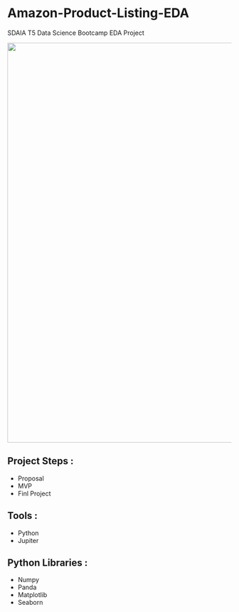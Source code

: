 # Amazon-Product-Listing-EDA

 SDAIA T5 Data Science Bootcamp EDA Project

<img src="https://blog.primera.app/wp-content/uploads/2021/08/%D8%A3%D9%81%D8%B6%D9%84-%D9%85%D9%86%D8%AA%D8%AC%D8%A7%D8%AA-%D8%A3%D9%85%D8%A7%D8%B2%D9%88%D9%86.png" width="900">



## Project Steps :
- Proposal
- MVP
- Finl Project

## Tools :
- Python
- Jupiter

## Python Libraries :
- Numpy
- Panda
- Matplotlib
- Seaborn
